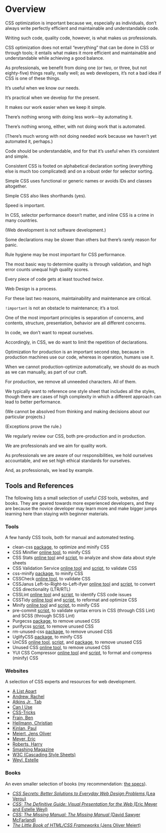 # Overview

CSS optimization is important because we, especially as individuals, don’t always write perfectly efficient and maintainable and understandable code.

Writing such code, quality code, however, is what makes us professionals.

CSS optimization does not entail “everything” that can be done in CSS or through tools; it entails what makes it more efficient and maintainable and understandable while achieving a good balance.

As professionals, we benefit from doing one (or two, or three, but not eighty-five) things really, really well; as web developers, it’s not a bad idea if CSS is one of these things.

It’s useful when we know our needs.

It’s practical when we develop for the present.

It makes our work easier when we keep it simple.

There’s nothing wrong with doing less work—by automating it.

There’s nothing wrong, either, with not doing work that is automated.

(There’s much wrong with not doing needed work because we haven’t yet automated it, perhaps.)

Code should be understandable, and for that it’s useful when it’s consistent and simple.

Consistent CSS is footed on alphabetical declaration sorting (everything else is much too complicated) and on a robust order for selector sorting.

Simple CSS uses functional or generic names or avoids IDs and classes altogether.

Simple CSS also likes shorthands (yes).

Speed is important.

In CSS, selector performance doesn’t matter, and inline CSS is a crime in many countries.

(Web development is not software development.)

Some declarations may be slower than others but there’s rarely reason for panic.

Rule hygiene may be most important for CSS performance.

The most basic way to determine quality is through validation, and high error counts unequal high quality scores.

Every piece of code gets at least touched _twice_.

Web Design is a process.

For these last two reasons, maintainability and maintenance are critical.

`!important` is not an obstacle to maintenance; it’s a tool.

One of the most important principles is separation of concerns, and contents, structure, presentation, behavior are all different concerns.

In code, we don’t want to repeat ourselves.

Accordingly, in CSS, we do want to limit the repetition of declarations.

Optimization for production is an important second step, because in production machines use our code, whereas in operation, humans use it.

When we cannot production-optimize automatically, we should do as much as we can manually, as part of our craft.

For production, we remove all unneeded characters. All of them.

We typically want to reference one style sheet that includes all the styles, though there are cases of high complexity in which a different approach can lead to better performance.

(We cannot be absolved from thinking and making decisions about our particular projects.)

(Exceptions prove the rule.)

We regularly review our CSS, both pre-production and in production.

We are professionals and we aim for quality work.

As professionals we are aware of our responsibilities, we hold ourselves accountable, and we set high ethical standards for ourselves.

And, as professionals, we lead by example.

## Tools and References

The following lists a small selection of useful _CSS_ tools, websites, and books. They are geared towards more experienced developers, and they are because the novice developer may learn more and make bigger jumps learning here than staying with beginner materials.

### Tools

A few handy CSS tools, both for manual and automated testing.

* clean-css [package](https://www.npmjs.com/package/clean-css), to optimize and minify CSS
* CSS Minifier [online tool](https://cssminifier.com/), to minify CSS
* CSS Stats [online tool](https://cssstats.com/) and [script](https://github.com/cssstats/cssstats), to analyze and show data about style sheets
* CSS Validation Service [online tool](https://jigsaw.w3.org/css-validator/) and [script](https://github.com/w3c/css-validator), to validate CSS
* css-minify [package](https://www.npmjs.com/package/css-minify), to minify CSS
* CSSCheck [online tool](http://www.htmlhelp.com/tools/csscheck/), to validate CSS
* CSSJanus Left-to-Right-to-Left-ifyer [online tool](https://cssjanus.appspot.com/) and [script](https://code.google.com/archive/p/cssjanus/), to convert CSS directionality (LTR/RTL)
* CSSLint [online tool](http://csslint.net/) and [script](https://github.com/CSSLint/csslint), to identify CSS code issues
* CSSTidy [online tool](https://hell.meiert.org/aux/optimize/css/) and [script](http://csstidy.sourceforge.net/), to reformat and optimize CSS
* Minify [online tool](https://www.minifier.org/) and [script](https://github.com/matthiasmullie/minify), to minify CSS
* pre-commit [script](https://github.com/WouterSioen/pre-commit), to validate syntax errors in CSS (through CSS Lint) and SCSS (through SCSS Lint)
* Purgecss [package](https://www.purgecss.com/), to remove unused CSS
* purifycss [script](https://github.com/purifycss/purifycss), to remove unused CSS
* rm-unused-css [package](https://www.npmjs.com/package/rm-unused-css), to remove unused CSS
* UglifyCSS [package](https://www.npmjs.com/package/uglifycss), to minify CSS
* UnCSS [online tool](https://uncss-online.com/), [script](https://github.com/giakki/uncss), and [package](https://www.npmjs.com/package/uncss), to remove unused CSS
* Unused CSS [online tool](https://unused-css.com/), to remove unused CSS
* YUI CSS Compressor [online tool](https://hell.meiert.org/aux/compress/css/gui/) and [script](https://github.com/tubalmartin/YUI-CSS-compressor-PHP-port), to format and compress (minify) CSS

### Websites

A selection of CSS experts and resources for web development.

* [A List Apart](https://alistapart.com/)
* [Andrew, Rachel](https://rachelandrew.co.uk/)
* [Atkins Jr., Tab](https://www.xanthir.com/blog/)
* [Can I Use](https://caniuse.com/)
* [CSS-Tricks](https://css-tricks.com/)
* [Frain, Ben](https://benfrain.com/)
* [Heilmann, Christian](https://christianheilmann.com/)
* [Kinlan, Paul](https://paul.kinlan.me/)
* [Meiert, Jens Oliver](https://meiert.com/en/blog/categories/development/)
* [Meyer, Eric](https://meyerweb.com/)
* [Roberts, Harry](https://csswizardry.com/)
* [Smashing Magazine](https://www.smashingmagazine.com/)
* [W3C (Cascading Style Sheets)](https://www.w3.org/Style/CSS/)
* [Weyl, Estelle](http://www.standardista.com/)

### Books

An even smaller selection of books (my recommendation: [the specs](https://www.w3.org/TR/)).

* [_CSS Secrets: Better Solutions to Everyday Web Design Problems_ (Lea Verou)](https://www.amazon.com/dp/B0131MQ1NS/?tag=j9t-21-20)
* [_CSS: The Definitive Guide: Visual Presentation for the Web_ (Eric Meyer and Estelle Weyl)](https://www.amazon.com/dp/1449393195/?tag=j9t-21-20)
* [_CSS: The Missing Manual: The Missing Manual_ (David Sawyer McFarland)](https://www.amazon.com/dp/B0026OR2QI/?tag=j9t-21-20)
* [_The Little Book of HTML/CSS Frameworks_ (Jens Oliver Meiert)](https://www.oreilly.com/library/view/the-little-book/9781492048121/)